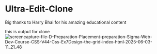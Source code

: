 ﻿# Ultra-Edit-Clone
Big thanks to Harry Bhai for his amazing educational content

this is output for clone
![screencapture-file-D-Preparation-Placement-preparation-Sigma-Web-Dev-Course-CSS-V44-Css-Ex7Design-the-grid-index-html-2025-06-03-11_21_48](https://github.com/user-attachments/assets/459d9381-1571-4a15-b8b2-2ba029f8faab)


